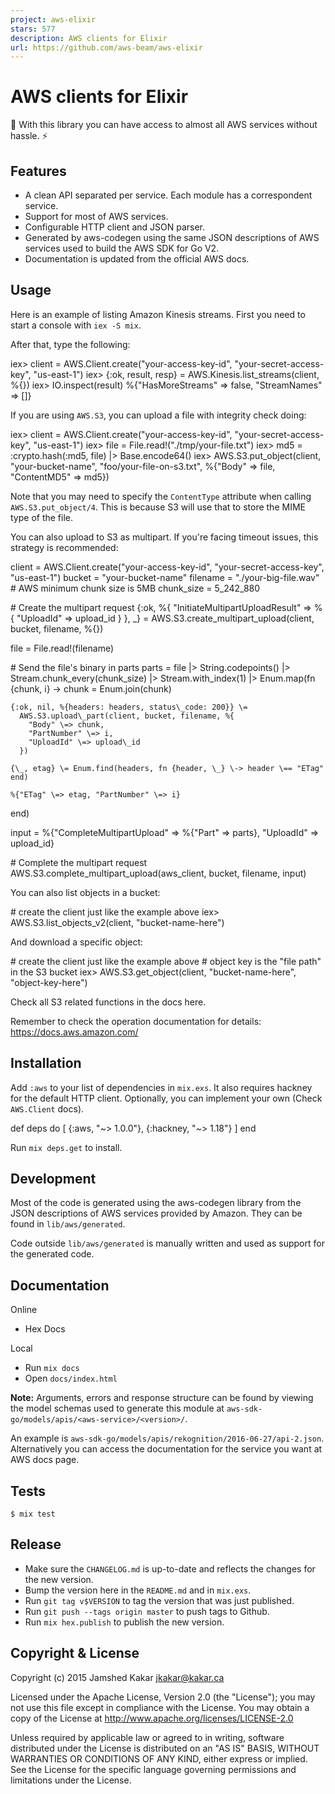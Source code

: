 ```yaml
---
project: aws-elixir
stars: 577
description: AWS clients for Elixir
url: https://github.com/aws-beam/aws-elixir
---
```


AWS clients for Elixir
======================

🌳 With this library you can have access to almost all AWS services without hassle. ⚡

Features
--------

-   A clean API separated per service. Each module has a correspondent service.
-   Support for most of AWS services.
-   Configurable HTTP client and JSON parser.
-   Generated by aws-codegen using the same JSON descriptions of AWS services used to build the AWS SDK for Go V2.
-   Documentation is updated from the official AWS docs.

Usage
-----

Here is an example of listing Amazon Kinesis streams. First you need to start a console with `iex -S mix`.

After that, type the following:

iex\> client \= AWS.Client.create("your-access-key-id", "your-secret-access-key", "us-east-1")
iex\> {:ok, result, resp} \= AWS.Kinesis.list\_streams(client, %{})
iex\> IO.inspect(result)
%{"HasMoreStreams" \=> false, "StreamNames" \=> \[\]}

If you are using `AWS.S3`, you can upload a file with integrity check doing:

iex\> client \= AWS.Client.create("your-access-key-id", "your-secret-access-key", "us-east-1")
iex\> file \= File.read!("./tmp/your-file.txt")
iex\> md5 \= :crypto.hash(:md5, file) |> Base.encode64()
iex\> AWS.S3.put\_object(client, "your-bucket-name", "foo/your-file-on-s3.txt",
  %{"Body" \=> file, "ContentMD5" \=> md5})

Note that you may need to specify the `ContentType` attribute when calling `AWS.S3.put_object/4`. This is because S3 will use that to store the MIME type of the file.

You can also upload to S3 as multipart. If you're facing timeout issues, this strategy is recommended:

client \= AWS.Client.create("your-access-key-id", "your-secret-access-key", "us-east-1")
bucket \= "your-bucket-name"
filename \= "./your-big-file.wav"
\# AWS minimum chunk size is 5MB
chunk\_size \= 5\_242\_880

\# Create the multipart request
{:ok,
 %{
   "InitiateMultipartUploadResult" \=> %{
     "UploadId" \=> upload\_id
   }
 }, \_} \= AWS.S3.create\_multipart\_upload(client, bucket, filename, %{})

file \= File.read!(filename)

\# Send the file's binary in parts
parts \=
  file
  |> String.codepoints()
  |> Stream.chunk\_every(chunk\_size)
  |> Stream.with\_index(1)
  |> Enum.map(fn {chunk, i} \->
    chunk \= Enum.join(chunk)

    {:ok, nil, %{headers: headers, status\_code: 200}} \=
      AWS.S3.upload\_part(client, bucket, filename, %{
        "Body" \=> chunk,
        "PartNumber" \=> i,
        "UploadId" \=> upload\_id
      })

    {\_, etag} \= Enum.find(headers, fn {header, \_} \-> header \== "ETag" end)

    %{"ETag" \=> etag, "PartNumber" \=> i}
  end)

input \= %{"CompleteMultipartUpload" \=> %{"Part" \=> parts}, "UploadId" \=> upload\_id}

\# Complete the multipart request
AWS.S3.complete\_multipart\_upload(aws\_client, bucket, filename, input)

You can also list objects in a bucket:

\# create the client just like the example above
iex\> AWS.S3.list\_objects\_v2(client, "bucket-name-here")

And download a specific object:

\# create the client just like the example above
\# object key is the "file path" in the S3 bucket
iex\> AWS.S3.get\_object(client, "bucket-name-here", "object-key-here")

Check all S3 related functions in the docs here.

Remember to check the operation documentation for details: https://docs.aws.amazon.com/

Installation
------------

Add `:aws` to your list of dependencies in `mix.exs`. It also requires hackney for the default HTTP client. Optionally, you can implement your own (Check `AWS.Client` docs).

def deps do
  \[
    {:aws, "~> 1.0.0"},
    {:hackney, "~> 1.18"}
  \]
end

Run `mix deps.get` to install.

Development
-----------

Most of the code is generated using the aws-codegen library from the JSON descriptions of AWS services provided by Amazon. They can be found in `lib/aws/generated`.

Code outside `lib/aws/generated` is manually written and used as support for the generated code.

Documentation
-------------

Online

-   Hex Docs

Local

-   Run `mix docs`
-   Open `docs/index.html`

**Note:** Arguments, errors and response structure can be found by viewing the model schemas used to generate this module at `aws-sdk-go/models/apis/<aws-service>/<version>/`.

An example is `aws-sdk-go/models/apis/rekognition/2016-06-27/api-2.json`. Alternatively you can access the documentation for the service you want at AWS docs page.

Tests
-----

```
$ mix test
```

Release
-------

-   Make sure the `CHANGELOG.md` is up-to-date and reflects the changes for the new version.
-   Bump the version here in the `README.md` and in `mix.exs`.
-   Run `git tag v$VERSION` to tag the version that was just published.
-   Run `git push --tags origin master` to push tags to Github.
-   Run `mix hex.publish` to publish the new version.

Copyright & License
-------------------

Copyright (c) 2015 Jamshed Kakar jkakar@kakar.ca

Licensed under the Apache License, Version 2.0 (the "License"); you may not use this file except in compliance with the License. You may obtain a copy of the License at http://www.apache.org/licenses/LICENSE-2.0

Unless required by applicable law or agreed to in writing, software distributed under the License is distributed on an "AS IS" BASIS, WITHOUT WARRANTIES OR CONDITIONS OF ANY KIND, either express or implied. See the License for the specific language governing permissions and limitations under the License.
